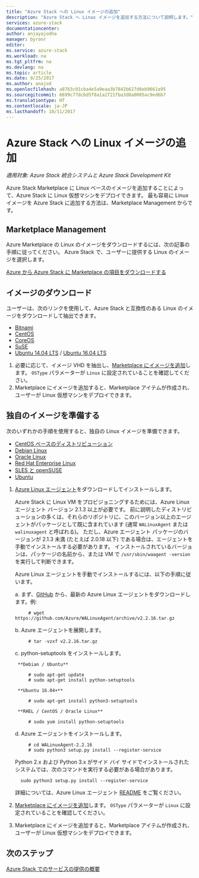 ```yaml
---
title: "Azure Stack への Linux イメージの追加"
description: "Azure Stack へ Linux イメージを追加する方法について説明します。"
services: azure-stack
documentationcenter: 
author: anjayajodha
manager: byronr
editor: 
ms.service: azure-stack
ms.workload: na
ms.tgt_pltfrm: na
ms.devlang: na
ms.topic: article
ms.date: 9/25/2017
ms.author: anajod
ms.openlocfilehash: a8763c01cba4e5a9eaa3b7842b627d6eb9661a95
ms.sourcegitcommit: 6699c77dcbd5f8a1a2f21fba3d0a0005ac9ed6b7
ms.translationtype: HT
ms.contentlocale: ja-JP
ms.lasthandoff: 10/11/2017
---
```

# <a name="add-linux-images-to-azure-stack"></a>Azure Stack への Linux イメージの追加

*適用対象: Azure Stack 統合システムと Azure Stack Development Kit* 

Azure Stack Marketplace に Linux ベースのイメージを追加することによって、Azure Stack に Linux 仮想マシンをデプロイできます。 最も容易に Linux イメージを Azure Stack に追加する方法は、Marketplace Management からです。

## <a name="marketplace-management"></a>Marketplace Management

Azure Marketplace の Linux のイメージをダウンロードするには、次の記事の手順に従ってください。 Azure Stack で、ユーザーに提供する Linux のイメージを選択します。

[Azure から Azure Stack に Marketplace の項目をダウンロードする](azure-stack-download-azure-marketplace-item.md)

## <a name="download-an-image"></a>イメージのダウンロード

ユーザーは、次のリンクを使用して、Azure Stack と互換性のある Linux のイメージをダウンロードして抽出できます。


   * [Bitnami](https://bitnami.com/azure-stack)
   * [CentOS](http://olstacks.cloudapp.net/latest/)
   * [CoreOS](https://stable.release.core-os.net/amd64-usr/current/coreos_production_azure_image.vhd.bz2)
   * [SuSE](https://download.suse.com/Download?buildid=VCFi7y7MsFQ~)
   * [Ubuntu 14.04 LTS](https://partner-images.canonical.com/azure/azure_stack/) / [Ubuntu 16.04 LTS](http://cloud-images.ubuntu.com/releases/xenial/release/ubuntu-16.04-server-cloudimg-amd64-disk1.vhd.zip)

1. 必要に応じて、イメージ VHD を抽出し、[Marketplace にイメージを追加](azure-stack-add-vm-image.md)します。 `OSType` パラメーターが `Linux` に設定されていることを確認してください。
2. Marketplace にイメージを追加すると、Marketplace アイテムが作成され、ユーザーが Linux 仮想マシンをデプロイできます。

## <a name="prepare-your-own-image"></a>独自のイメージを準備する

次のいずれかの手順を使用すると、独自の Linux イメージを準備できます。
   
   * [CentOS ベースのディストリビューション](../virtual-machines/linux/create-upload-centos.md?toc=%2fazure%2fvirtual-machines%2flinux%2ftoc.json)
   * [Debian Linux](../virtual-machines/linux/debian-create-upload-vhd.md?toc=%2fazure%2fvirtual-machines%2flinux%2ftoc.json)
   * [Oracle Linux](../virtual-machines/linux/oracle-create-upload-vhd.md?toc=%2fazure%2fvirtual-machines%2flinux%2ftoc.json)
   * [Red Hat Enterprise Linux](../virtual-machines/linux/redhat-create-upload-vhd.md?toc=%2fazure%2fvirtual-machines%2flinux%2ftoc.json)
   * [SLES と openSUSE](../virtual-machines/linux/suse-create-upload-vhd.md?toc=%2fazure%2fvirtual-machines%2flinux%2ftoc.json)
   * [Ubuntu](../virtual-machines/linux/create-upload-ubuntu.md?toc=%2fazure%2fvirtual-machines%2flinux%2ftoc.json)

1. [Azure Linux エージェント](https://github.com/Azure/WALinuxAgent/)をダウンロードしてインストールします。
   
    Azure Stack に Linux VM をプロビジョニングするためには、Azure Linux エージェント バージョン 2.1.3 以上が必要です。 前に説明したディストリビューションの多くは、それらのリポジトリに、このバージョン以上のエージェントがパッケージとして既に含まれています (通常 `WALinuxAgent` または `walinuxagent` と呼ばれる)。 ただし、Azure エージェント パッケージのバージョンが 2.1.3 未満 (たとえば 2.0.18 以下) である場合は、エージェントを手動でインストールする必要があります。 インストールされているバージョンは、パッケージの名前から、または VM で `/usr/sbin/waagent -version` を実行して判断できます。
   
    Azure Linux エージェントを手動でインストールするには、以下の手順に従います。
   
   a. まず、[GitHub](https://github.com/Azure/WALinuxAgent/releases) から、最新の Azure Linux エージェントをダウンロードします。例:
     
            # wget https://github.com/Azure/WALinuxAgent/archive/v2.2.16.tar.gz
   b. Azure エージェントを展開します。
     
            # tar -vzxf v2.2.16.tar.gz
   c. python-setuptools をインストールします。
     
        **Debian / Ubuntu**
     
            # sudo apt-get update
            # sudo apt-get install python-setuptools
     
        **Ubuntu 16.04+**
     
            # sudo apt-get install python3-setuptools
     
        **RHEL / CentOS / Oracle Linux**
     
            # sudo yum install python-setuptools
   d. Azure エージェントをインストールします。
     
            # cd WALinuxAgent-2.2.16
            # sudo python3 setup.py install --register-service
     
     Python 2.x および Python 3.x がサイド バイ サイドでインストールされたシステムでは、次のコマンドを実行する必要がある場合があります。
     
         sudo python3 setup.py install --register-service
     詳細については、Azure Linux エージェント [README](https://github.com/Azure/WALinuxAgent/blob/master/README.md) をご覧ください。
2. [Marketplace にイメージを追加](azure-stack-add-vm-image.md)します。 `OSType` パラメーターが `Linux` に設定されていることを確認してください。
3. Marketplace にイメージを追加すると、Marketplace アイテムが作成され、ユーザーが Linux 仮想マシンをデプロイできます。

## <a name="next-steps"></a>次のステップ
[Azure Stack でのサービスの提供の概要](azure-stack-offer-services-overview.md)

